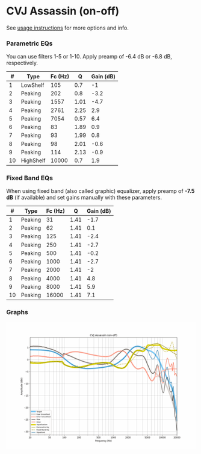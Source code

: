 # CVJ Assassin (on-off)
See [usage instructions](https://github.com/jaakkopasanen/AutoEq#usage) for more options and info.

### Parametric EQs
You can use filters 1-5 or 1-10. Apply preamp of -6.4 dB or -6.8 dB, respectively.

|   # | Type      |   Fc (Hz) |    Q |   Gain (dB) |
|-----|-----------|-----------|------|-------------|
|   1 | LowShelf  |       105 | 0.7  |        -1   |
|   2 | Peaking   |       202 | 0.8  |        -3.2 |
|   3 | Peaking   |      1557 | 1.01 |        -4.7 |
|   4 | Peaking   |      2761 | 2.25 |         2.9 |
|   5 | Peaking   |      7054 | 0.57 |         6.4 |
|   6 | Peaking   |        83 | 1.89 |         0.9 |
|   7 | Peaking   |        93 | 1.99 |         0.8 |
|   8 | Peaking   |        98 | 2.01 |        -0.6 |
|   9 | Peaking   |       114 | 2.13 |        -0.9 |
|  10 | HighShelf |     10000 | 0.7  |         1.9 |

### Fixed Band EQs
When using fixed band (also called graphic) equalizer, apply preamp of **-7.5 dB** (if available) and set gains manually with these parameters.

|   # | Type    |   Fc (Hz) |    Q |   Gain (dB) |
|-----|---------|-----------|------|-------------|
|   1 | Peaking |        31 | 1.41 |        -1.7 |
|   2 | Peaking |        62 | 1.41 |         0.1 |
|   3 | Peaking |       125 | 1.41 |        -2.4 |
|   4 | Peaking |       250 | 1.41 |        -2.7 |
|   5 | Peaking |       500 | 1.41 |        -0.2 |
|   6 | Peaking |      1000 | 1.41 |        -2.7 |
|   7 | Peaking |      2000 | 1.41 |        -2   |
|   8 | Peaking |      4000 | 1.41 |         4.8 |
|   9 | Peaking |      8000 | 1.41 |         5.9 |
|  10 | Peaking |     16000 | 1.41 |         7.1 |

### Graphs
![](./CVJ%20Assassin%20(on-off).png)
